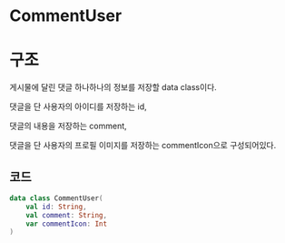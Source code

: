CommentUser
=
# 구조
게시물에 달린 댓글 하나하나의 정보를 저장할 data class이다.

댓글을 단 사용자의 아이디를 저장하는 id,

댓글의 내용을 저장하는 comment,

댓글을 단 사용자의 프로필 이미지를 저장하는 commentIcon으로 구성되어있다.

## 코드
```kotlin
data class CommentUser(
    val id: String,
    val comment: String,
    var commentIcon: Int
)
```
